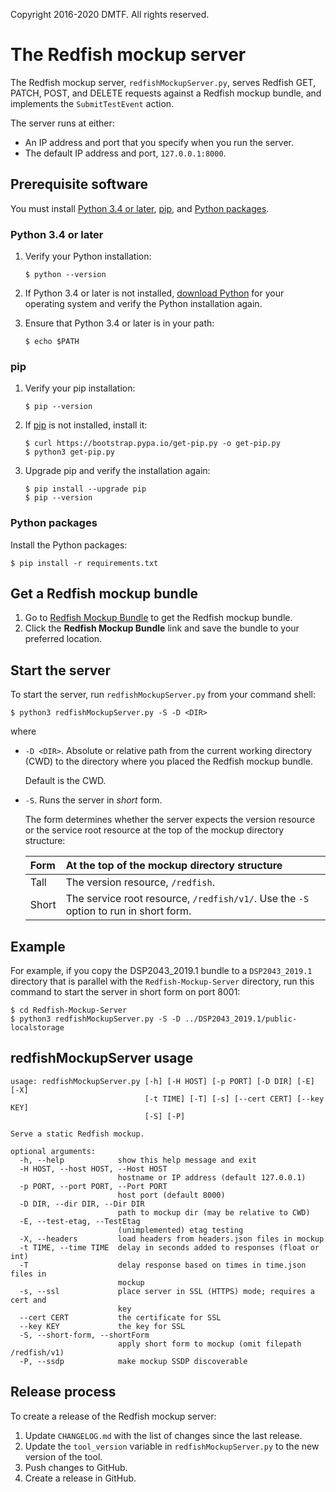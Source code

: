 Copyright 2016-2020 DMTF. All rights reserved.

# The Redfish mockup server

The Redfish mockup server, `redfishMockupServer.py`, serves Redfish GET, PATCH, POST, and DELETE requests against a Redfish mockup bundle, and implements the `SubmitTestEvent` action.

The server runs at either:

* An IP address and port that you specify when you run the server.
* The default IP address and port, `127.0.0.1:8000`.

## Prerequisite software

You must install [Python 3.4 or later](#python-34-or-later), [pip](#pip), and [Python packages](#python-packages).

### Python 3.4 or later

1. Verify your Python installation:

    ```
    $ python --version
    ```

1. If Python 3.4 or later is not installed, [download Python](https://www.python.org/downloads/ "https://www.python.org/downloads/") for your operating system and verify the Python installation again.

1. Ensure that Python 3.4 or later is in your path:

    ```
    $ echo $PATH
    ```
### pip

1. Verify your pip installation:

    ```
    $ pip --version
    ```

1. If [pip](https://pip.pypa.io/en/stable/ "https://pip.pypa.io/en/stable/") is not installed, install it:

    ```
    $ curl https://bootstrap.pypa.io/get-pip.py -o get-pip.py
    $ python3 get-pip.py
    ```

1. Upgrade pip and verify the installation again:

    ```
    $ pip install --upgrade pip
    $ pip --version
    ```

### Python packages

Install the Python packages:

```
$ pip install -r requirements.txt
```

## Get a Redfish mockup bundle

1. Go to [Redfish Mockup Bundle](https://www.dmtf.org/dsp/DSP2043 "https://www.dmtf.org/dsp/DSP2043") to get the Redfish mockup bundle.
1. Click the **Redfish Mockup Bundle** link and save the bundle to your preferred location.

## Start the server

To start the server, run `redfishMockupServer.py` from your command shell:

```
$ python3 redfishMockupServer.py -S -D <DIR>
```

where

* `-D <DIR>`. Absolute or relative path from the current working directory (CWD) to the directory where you placed the Redfish mockup bundle.

    Default is the CWD.
* `-S`. Runs the server in *short* form.

    The form determines whether the server expects the version resource or the service root resource at the top of the mockup directory structure:

    | Form  | At&nbsp;the&nbsp;top&nbsp;of&nbsp;the&nbsp;mockup&nbsp;directory&nbsp;structure |
    | :---  | :---        |
    | Tall  | The version resource, `/redfish`. | Default is tall form. |
    | Short | The service root resource, `/redfish/v1/`. Use the `-S` option to run in short form. |

## Example

For example, if you copy the DSP2043_2019.1 bundle to a `DSP2043_2019.1` directory that is parallel with the `Redfish-Mockup-Server` directory, run this command to start the server in short form on port 8001:

```
$ cd Redfish-Mockup-Server
$ python3 redfishMockupServer.py -S -D ../DSP2043_2019.1/public-localstorage
```

## redfishMockupServer usage

```
usage: redfishMockupServer.py [-h] [-H HOST] [-p PORT] [-D DIR] [-E] [-X]
                              [-t TIME] [-T] [-s] [--cert CERT] [--key KEY]
                              [-S] [-P]

Serve a static Redfish mockup.

optional arguments:
  -h, --help            show this help message and exit
  -H HOST, --host HOST, --Host HOST
                        hostname or IP address (default 127.0.0.1)
  -p PORT, --port PORT, --Port PORT
                        host port (default 8000)
  -D DIR, --dir DIR, --Dir DIR
                        path to mockup dir (may be relative to CWD)
  -E, --test-etag, --TestEtag
                        (unimplemented) etag testing
  -X, --headers         load headers from headers.json files in mockup
  -t TIME, --time TIME  delay in seconds added to responses (float or int)
  -T                    delay response based on times in time.json files in
                        mockup
  -s, --ssl             place server in SSL (HTTPS) mode; requires a cert and
                        key
  --cert CERT           the certificate for SSL
  --key KEY             the key for SSL
  -S, --short-form, --shortForm
                        apply short form to mockup (omit filepath /redfish/v1)
  -P, --ssdp            make mockup SSDP discoverable
```

## Release process

To create a release of the Redfish mockup server:

1. Update `CHANGELOG.md` with the list of changes since the last release.
2. Update the `tool_version` variable in `redfishMockupServer.py` to the new version of the tool.
3. Push changes to GitHub.
4. Create a release in GitHub.

